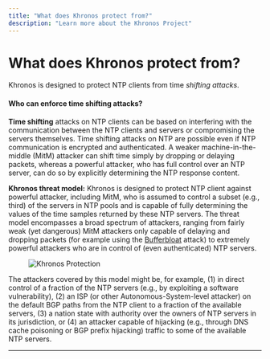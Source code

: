 ```yaml
---
title: "What does Khronos protect from?"
description: "Learn more about the Khronos Project"
---
```


# What does Khronos protect from?

Khronos is designed to protect NTP clients from time _shifting attacks_.

<div class="container-fluid">
  <div class="row">
    <div class="col-xl-6 col-lg-6 col-md-6">
	  <h4>Who can enforce time shifting attacks?</h4>
	  <p><b>Time shifting</b> attacks on NTP clients can be based on interfering with the communication between the NTP clients and servers or compromising the servers themselves. Time shifting attacks on NTP are possible even if NTP communication is encrypted and authenticated. A weaker machine-in-the-middle (MitM) attacker can shift time simply by dropping or delaying packets, whereas a powerful attacker, who has full control over an NTP server, can do so by explicitly determining the NTP response content.</p>
	  <p><b>Khronos threat model:</b> Khronos is designed to protect NTP client against powerful attacker, including MitM, who is assumed to control a subset (e.g., third) of the servers in NTP pools and is capable of fully determining the values of the time samples returned by these NTP servers. The threat model encompasses a broad spectrum of attackers, ranging from fairly weak (yet dangerous) MitM attackers only capable of delaying and dropping packets (for example using the <a href="https://en.wikipedia.org/wiki/Bufferbloat">Bufferbloat</a> attack) to extremely powerful attackers who are in control of (even authenticated) NTP servers.</p>
	</div>
    <div class="col-xl-6 col-lg-6 col-md-6">
	  <figure class="figure">
        <img src="/about/Khronos_protection.jpg" alt="Khronos Protection" class="figure-img img-fluid">
      </figure>
    </div>
  </div>
</div>

The attackers covered by this model might be, for example, (1) in direct control of a fraction of the NTP servers (e.g., by exploiting a software vulnerability), (2) an ISP (or other Autonomous-System-level attacker) on the default BGP paths from the NTP client to a fraction of the available servers, (3) a nation state with authority over the owners of NTP servers in its jurisdiction, or (4) an attacker capable of hijacking (e.g., through DNS cache poisoning or BGP prefix hijacking) traffic to some of the available NTP servers.
***